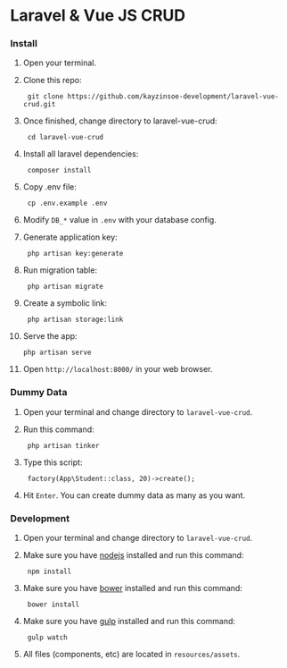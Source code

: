 # Laravel & Vue JS CRUD

### Install

1. Open your terminal.

2. Clone this repo:

        git clone https://github.com/kayzinsoe-development/laravel-vue-crud.git
    
3. Once finished, change directory to laravel-vue-crud:

        cd laravel-vue-crud
    
4. Install all laravel dependencies:

        composer install

5. Copy .env file:

        cp .env.example .env

6. Modify `DB_*` value in `.env` with your database config.

7. Generate application key:

        php artisan key:generate

8. Run migration table:

        php artisan migrate

9. Create a symbolic link:

        php artisan storage:link

10. Serve the app:

        php artisan serve

11. Open `http://localhost:8000/` in your web browser.

### Dummy Data

1. Open your terminal and change directory to `laravel-vue-crud`.

2. Run this command:

        php artisan tinker
    
3. Type this script:

        factory(App\Student::class, 20)->create();
    
4. Hit `Enter`. You can create dummy data as many as you want.

### Development

1. Open your terminal and change directory to `laravel-vue-crud`.

2. Make sure you have [nodejs](https://nodejs.org/en/download/) installed and run this command:

        npm install

3. Make sure you have [bower](https://bower.io/#install-bower) installed and run this command:

        bower install

4. Make sure you have [gulp](https://github.com/gulpjs/gulp/blob/master/docs/getting-started.md) installed and run this command:

        gulp watch
    
5. All files (components, etc) are located in `resources/assets`.
    